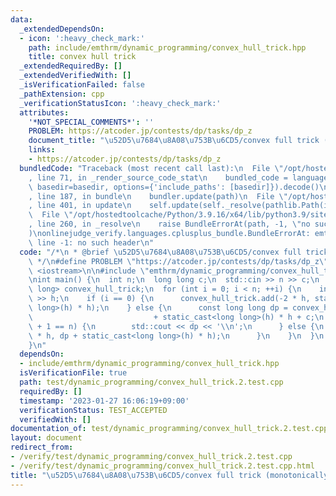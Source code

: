 ```yaml
---
data:
  _extendedDependsOn:
  - icon: ':heavy_check_mark:'
    path: include/emthrm/dynamic_programming/convex_hull_trick.hpp
    title: convex hull trick
  _extendedRequiredBy: []
  _extendedVerifiedWith: []
  _isVerificationFailed: false
  _pathExtension: cpp
  _verificationStatusIcon: ':heavy_check_mark:'
  attributes:
    '*NOT_SPECIAL_COMMENTS*': ''
    PROBLEM: https://atcoder.jp/contests/dp/tasks/dp_z
    document_title: "\u52D5\u7684\u8A08\u753B\u6CD5/convex full trick (monotonically_increasing_query(x))"
    links:
    - https://atcoder.jp/contests/dp/tasks/dp_z
  bundledCode: "Traceback (most recent call last):\n  File \"/opt/hostedtoolcache/Python/3.9.16/x64/lib/python3.9/site-packages/onlinejudge_verify/documentation/build.py\"\
    , line 71, in _render_source_code_stat\n    bundled_code = language.bundle(stat.path,\
    \ basedir=basedir, options={'include_paths': [basedir]}).decode()\n  File \"/opt/hostedtoolcache/Python/3.9.16/x64/lib/python3.9/site-packages/onlinejudge_verify/languages/cplusplus.py\"\
    , line 187, in bundle\n    bundler.update(path)\n  File \"/opt/hostedtoolcache/Python/3.9.16/x64/lib/python3.9/site-packages/onlinejudge_verify/languages/cplusplus_bundle.py\"\
    , line 401, in update\n    self.update(self._resolve(pathlib.Path(included), included_from=path))\n\
    \  File \"/opt/hostedtoolcache/Python/3.9.16/x64/lib/python3.9/site-packages/onlinejudge_verify/languages/cplusplus_bundle.py\"\
    , line 260, in _resolve\n    raise BundleErrorAt(path, -1, \"no such header\"\
    )\nonlinejudge_verify.languages.cplusplus_bundle.BundleErrorAt: emthrm/dynamic_programming/convex_hull_trick.hpp:\
    \ line -1: no such header\n"
  code: "/*\n * @brief \u52D5\u7684\u8A08\u753B\u6CD5/convex full trick (monotonically_increasing_query(x))\n\
    \ */\n#define PROBLEM \"https://atcoder.jp/contests/dp/tasks/dp_z\"\n\n#include\
    \ <iostream>\n\n#include \"emthrm/dynamic_programming/convex_hull_trick.hpp\"\n\
    \nint main() {\n  int n;\n  long long c;\n  std::cin >> n >> c;\n  emthrm::ConvexHullTrick<long\
    \ long> convex_hull_trick;\n  for (int i = 0; i < n; ++i) {\n    int h;\n    std::cin\
    \ >> h;\n    if (i == 0) {\n      convex_hull_trick.add(-2 * h, static_cast<long\
    \ long>(h) * h);\n    } else {\n      const long long dp = convex_hull_trick.monotonically_increasing_query(h)\n\
    \                           + static_cast<long long>(h) * h + c;\n      if (i\
    \ + 1 == n) {\n        std::cout << dp << '\\n';\n      } else {\n        convex_hull_trick.add(-2\
    \ * h, dp + static_cast<long long>(h) * h);\n      }\n    }\n  }\n  return 0;\n\
    }\n"
  dependsOn:
  - include/emthrm/dynamic_programming/convex_hull_trick.hpp
  isVerificationFile: true
  path: test/dynamic_programming/convex_hull_trick.2.test.cpp
  requiredBy: []
  timestamp: '2023-01-27 16:06:19+09:00'
  verificationStatus: TEST_ACCEPTED
  verifiedWith: []
documentation_of: test/dynamic_programming/convex_hull_trick.2.test.cpp
layout: document
redirect_from:
- /verify/test/dynamic_programming/convex_hull_trick.2.test.cpp
- /verify/test/dynamic_programming/convex_hull_trick.2.test.cpp.html
title: "\u52D5\u7684\u8A08\u753B\u6CD5/convex full trick (monotonically_increasing_query(x))"
---
```

